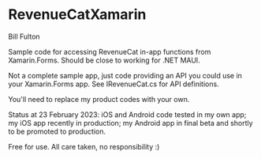 # RevenueCatXamarin
Bill Fulton

Sample code for accessing RevenueCat in-app functions from Xamarin.Forms.
Should be close to working for .NET MAUI.

Not a complete sample app, just code providing an API you could use in your Xamarin.Forms app.
See IRevenueCat.cs for API definitions.

You'll need to replace my product codes with your own.

Status at 23 February 2023:
iOS and Android code tested in my own app; my iOS app recently in production; my Android app in final beta and shortly to be promoted to production.

Free for use. All care taken, no responsibility :)


